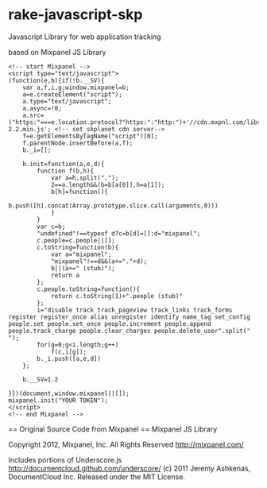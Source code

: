 rake-javascript-skp
===================

Javascript Library for web application tracking

based on Mixpanel JS Library



	<!-- start Mixpanel -->
	<script type="text/javascript">
	(function(e,b){if(!b.__SV){
	    var a,f,i,g;window.mixpanel=b;
	    a=e.createElement("script");
	    a.type="text/javascript";
	    a.async=!0;
	    a.src=("https:"===e.location.protocol?"https:":"http:")+'//cdn.mxpnl.com/libs/mixpanel-2.2.min.js'; <!-- set skplanet cdn server-->
	    f=e.getElementsByTagName("script")[0];
	    f.parentNode.insertBefore(a,f);
	    b._i=[];

	    b.init=function(a,e,d){
		    function f(b,h){
		    	var a=h.split(".");
		    	2==a.length&&(b=b[a[0]],h=a[1]);
		    	b[h]=function(){
		    		b.push([h].concat(Array.prototype.slice.call(arguments,0)))
				}
			}
			var c=b;
			"undefined"!==typeof d?c=b[d]=[]:d="mixpanel";
			c.people=c.people||[];
			c.toString=function(b){
		    	var a="mixpanel";
		    	"mixpanel"!==d&&(a+="."+d);
		    	b||(a+=" (stub)");
		    	return a
		    };
			c.people.toString=function(){
		    	return c.toString(1)+".people (stub)"
		    };
			i="disable track track_pageview track_links track_forms register register_once alias unregister identify name_tag set_config people.set people.set_once people.increment people.append people.track_charge people.clear_charges people.delete_user".split(" ");
			for(g=0;g<i.length;g++)
		    	f(c,i[g]);
			b._i.push([a,e,d])
	    };

	    b.__SV=1.2

	}})(document,window.mixpanel||[]);
	mixpanel.init("YOUR TOKEN");
	</script>
	<!-- end Mixpanel -->


== Original Source Code from Mixpanel ==
Mixpanel JS Library 

Copyright 2012, Mixpanel, Inc. All Rights Reserved
http://mixpanel.com/

Includes portions of Underscore.js
http://documentcloud.github.com/underscore/
(c) 2011 Jeremy Ashkenas, DocumentCloud Inc.
Released under the MIT License.



